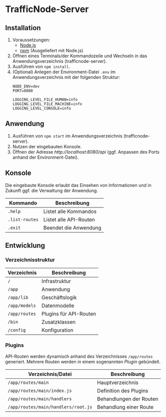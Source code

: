 # TrafficNode-Server

## Installation

1. Voraussetzungen:
    - [Node.js](https://nodejs.org/)
    - [npm](https://github.com/npm/cli) (Ausgeliefert mit Node.js)
2. Öffnen eines Terminals/der Kommandozeile und Wechseln in das Anwendungsverzeichnis (trafficnode-server).
3. Ausführen von ```npm install```.
4. (Optional) Anlegen der Environment-Datei ```.env``` im Anwendungsverzeichnis mit der folgenden Struktur:
    ```
    NODE_ENV=dev
    PORT=8080

    LOGGING_LEVEL_FILE_HUMAN=info
    LOGGING_LEVEL_FILE_MACHINE=info
    LOGGING_LEVEL_CONSOLE=info
    ```

## Anwendung

1. Ausführen von ```npm start``` im Anwendungsverzeichnis (trafficnode-server). 
2. Nutzen der eingebauten Konsole.
3. Öffnen der Adresse _http://localhost:8080/api_ (ggf. Anpassen des Ports anhand der Environment-Datei).

## Konsole

Die eingebaute Konsole erlaubt das Einsehen von Informationen und in Zukunft ggf. die Verwaltung der Anwendung.

| Kommando           | Beschreibung           |
|--------------------|------------------------|
| ```.help```        | Listet alle Kommandos  |
| ```.list-routes``` | Listet alle API-Routen |
| ```.exit```        | Beendet die Anwendung  |

## Entwicklung

### Verzeichnisstruktur

| Verzeichnis       | Beschreibung           |
|-------------------|------------------------|
| ```/```           | Infrastruktur          |
| ```/app```        | Anwendung              |
| ```/app/lib```    | Geschäftslogik         |
| ```/app/models``` | Datenmodelle           |
| ```/app/routes``` | Plugins für API-Routen |
| ```/bin```        | Zusatzklassen          |
| ```/config```     | Konfiguration          |

### Plugins

API-Routen werden dynamisch anhand des Verzeichnisses ```/app/routes``` generiert.
Mehrere Routen werden in einem sogenannten _Plugin_ gebündelt.

| Verzeichnis/Datei                       | Beschreibung            |
|-----------------------------------------|-------------------------|
| ```/app/routes/main```                  | Hauptverzeichnis        |
| ```/app/routes/main/index.js```         | Definition des Plugins  |
| ```/app/routes/main/handlers```         | Behandlungen der Routen |
| ```/app/routes/main/handlers/root.js``` | Behandlung einer Route  |